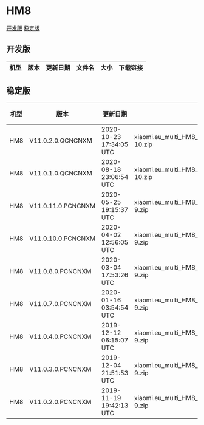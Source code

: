 # HM8
[开发版](#开发版)  [稳定版](#稳定版)
## 开发版
| 机型 | 版本 | 更新日期 | 文件名 | 大小 | 下载链接 |
| ---- | ---- | ---- | ---- | ---- | ---- |
## 稳定版
| 机型 | 版本 | 更新日期 | 文件名 | 大小 | 下载链接 |
| ---- | ---- | ---- | ---- | ---- | ---- |
| HM8 | V11.0.2.0.QCNCNXM | 2020-10-23 17:34:05 UTC | xiaomi.eu_multi_HM8_V11.0.2.0.QCNCNXM_v11-10.zip | 1.9 GB | [SourceForge](https://sourceforge.net/projects/xiaomi-eu-multilang-miui-roms/files/xiaomi.eu/MIUI-STABLE-RELEASES/MIUIv11/xiaomi.eu_multi_HM8_V11.0.2.0.QCNCNXM_v11-10.zip/download) |
| HM8 | V11.0.1.0.QCNCNXM | 2020-08-18 23:06:54 UTC | xiaomi.eu_multi_HM8_V11.0.1.0.QCNCNXM_v11-10.zip | 1.9 GB | [SourceForge](https://sourceforge.net/projects/xiaomi-eu-multilang-miui-roms/files/xiaomi.eu/MIUI-STABLE-RELEASES/MIUIv11/xiaomi.eu_multi_HM8_V11.0.1.0.QCNCNXM_v11-10.zip/download) |
| HM8 | V11.0.11.0.PCNCNXM | 2020-05-25 19:15:37 UTC | xiaomi.eu_multi_HM8_V11.0.11.0.PCNCNXM_v11-9.zip | 1.8 GB | [SourceForge](https://sourceforge.net/projects/xiaomi-eu-multilang-miui-roms/files/xiaomi.eu/MIUI-STABLE-RELEASES/MIUIv11/xiaomi.eu_multi_HM8_V11.0.11.0.PCNCNXM_v11-9.zip/download) |
| HM8 | V11.0.10.0.PCNCNXM | 2020-04-02 12:56:05 UTC | xiaomi.eu_multi_HM8_V11.0.10.0.PCNCNXM_v11-9.zip | 1.8 GB | [SourceForge](https://sourceforge.net/projects/xiaomi-eu-multilang-miui-roms/files/xiaomi.eu/MIUI-STABLE-RELEASES/MIUIv11/xiaomi.eu_multi_HM8_V11.0.10.0.PCNCNXM_v11-9.zip/download) |
| HM8 | V11.0.8.0.PCNCNXM | 2020-03-04 17:53:26 UTC | xiaomi.eu_multi_HM8_V11.0.8.0.PCNCNXM_v11-9.zip | 1.7 GB | [SourceForge](https://sourceforge.net/projects/xiaomi-eu-multilang-miui-roms/files/xiaomi.eu/MIUI-STABLE-RELEASES/MIUIv11/xiaomi.eu_multi_HM8_V11.0.8.0.PCNCNXM_v11-9.zip/download) |
| HM8 | V11.0.7.0.PCNCNXM | 2020-01-16 03:54:54 UTC | xiaomi.eu_multi_HM8_V11.0.7.0.PCNCNXM_v11-9.zip | 1.7 GB | [SourceForge](https://sourceforge.net/projects/xiaomi-eu-multilang-miui-roms/files/xiaomi.eu/MIUI-STABLE-RELEASES/MIUIv11/xiaomi.eu_multi_HM8_V11.0.7.0.PCNCNXM_v11-9.zip/download) |
| HM8 | V11.0.4.0.PCNCNXM | 2019-12-12 06:15:07 UTC | xiaomi.eu_multi_HM8_V11.0.4.0.PCNCNXM_v11-9.zip | 1.7 GB | [SourceForge](https://sourceforge.net/projects/xiaomi-eu-multilang-miui-roms/files/xiaomi.eu/MIUI-STABLE-RELEASES/MIUIv11/xiaomi.eu_multi_HM8_V11.0.4.0.PCNCNXM_v11-9.zip/download) |
| HM8 | V11.0.3.0.PCNCNXM | 2019-12-04 21:51:53 UTC | xiaomi.eu_multi_HM8_V11.0.3.0.PCNCNXM_v11-9.zip | 1.7 GB | [SourceForge](https://sourceforge.net/projects/xiaomi-eu-multilang-miui-roms/files/xiaomi.eu/MIUI-STABLE-RELEASES/MIUIv11/xiaomi.eu_multi_HM8_V11.0.3.0.PCNCNXM_v11-9.zip/download) |
| HM8 | V11.0.2.0.PCNCNXM | 2019-11-19 19:42:13 UTC | xiaomi.eu_multi_HM8_V11.0.2.0.PCNCNXM_v11-9.zip | 1.7 GB | [SourceForge](https://sourceforge.net/projects/xiaomi-eu-multilang-miui-roms/files/xiaomi.eu/MIUI-STABLE-RELEASES/MIUIv11/xiaomi.eu_multi_HM8_V11.0.2.0.PCNCNXM_v11-9.zip/download) |
